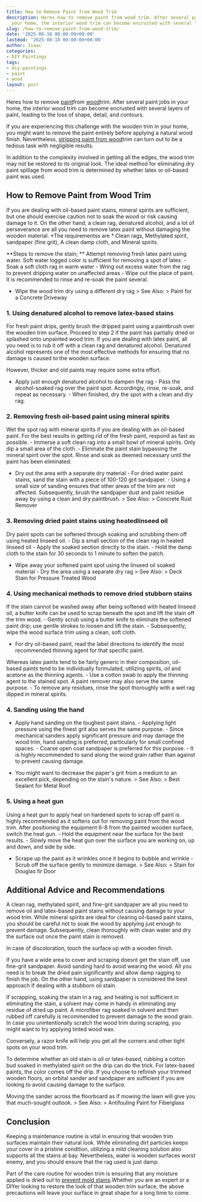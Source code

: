```yaml
---
title: How to Remove Paint from Wood Trim
description: Heres how to remove paint from wood trim. After several paint jobs in
  your home, the interior wood trim can become encrusted with several layers of paint,...
slug: /how-to-remove-paint-from-wood-trim/
date: '2025-08-10 00:00:00+00:00'
lastmod: '2025-08-10 00:00:00+00:00'
author: Isaac
categories:
- DIY Paintings
tags:
- diy-paintings
- paint
- wood
layout: post
---
```

Heres how to remove [paint](https://pestpolicy.com/can-you-use-acrylic-paint-on-wood/)from [wood](https://pestpolicy.com/best-paint-for-outdoor-wood-deck/)trim. After several paint jobs in your home, the interior wood trim can become encrusted with several layers of paint, leading to the loss of shape, detail, and contours.

If you are experiencing this challenge with the wooden trim in your home, you might want to remove the paint entirely before applying a natural wood finish. Nevertheless, [stripping paint from wood](https://www.wikihow.com/Remove-Paint-from-Wood)trim can turn out to be a tedious task with negligible results.

In addition to the complexity involved in getting all the edges, the wood trim may not be restored to its original look. The ideal method for eliminating dry paint spillage from wood trim is determined by whether latex or oil-based paint was used.

##  How to Remove Paint from Wood Trim

If you are dealing with oil-based paint stains, mineral spirits are sufficient, but one should exercise caution not to soak the wood or risk causing damage to it. On the other hand, a clean rag, denatured alcohol, and a lot of perseverance are all you need to remove latex paint without damaging the wooden material. *The requirementss are * Clean rags, Methylated spirit, sandpaper (fine grit), A clean damp cloth, and Mineral spirits.

**Steps to remove the stain; ** Attempt removing fresh latex paint using water. Soft water logged color is sufficient for removing a spot of latex. - Soak a soft cloth rag in warm water - Wring out excess water from the rag to prevent dripping water on unaffected areas - Wipe out the place of paint. It is recommended to rinse and re-soak the paint several.

- Wipe the wood trim dry using a different dry rag > See Also: > Paint for a Concrete Driveway

###  **1. Using denatured alcohol to remove latex-based stains**

For fresh paint drips, gently brush the dripped paint using a paintbrush over the wooden trim surface. Proceed to step 2 if the paint has partially dried or splashed onto unpainted wood trim. If you are dealing with latex paint, all you need is to rub it off with a clean rag and denatured alcohol. Denatured alcohol represents one of the most effective methods for ensuring that no damage is caused to the wooden surface.

However, thicker and old paints may require some extra effort.

- Apply just enough denatured alcohol to dampen the rag - Pass the alcohol-soaked rag over the paint spot. Accordingly, rinse, re-soak, and repeat as necessary. - When finished, dry the spot with a clean and dry rag.

###  **2. Removing fresh oil-based paint using mineral spirits**

Wet the spot rag with mineral spirits if you are dealing with an oil-based paint. For the best results in getting rid of the fresh paint, respond as fast as possible. - Immerse a soft clean rag into a small bowl of mineral spirits. Only dip a small area of the cloth. - Eliminate the paint stain bypassing the mineral spirit over the spot. Rinse and soak as deemed necessary until the paint has been eliminated.

- Dry out the area with a separate dry material - For dried water paint stains, sand the stain with a piece of 100-120 grit sandpaper. - Using a small size of sanding ensures that other areas of the trim are not affected. Subsequently, brush the sandpaper dust and paint residue away by using a clean and dry paintbrush. > See Also: > Concrete Rust Remover

###  **3. Removing dried paint stains using **heated**linseed oil**

Dry paint spots can be softened through soaking and scrubbing them off using heated linseed oil. - Dip a small section of the clean rag in heated linseed oil - Apply the soaked section directly to the stain. - Hold the damp cloth to the stain for 30 seconds to 1 minute to soften the patch.

- Wipe away your softened paint spot using the linseed oil soaked material - Dry the area using a separate dry rag > See Also: > Deck Stain for Pressure Treated Wood

###  **4. Using mechanical methods to remove dried stubborn stains**

If the stain cannot be washed away after being softened with heated linseed oil, a butter knife can be used to scrap beneath the spot and lift the stain off the trim wood. - Gently scrub using a butter knife to eliminate the softened paint drip; use gentle strokes to loosen and lift the stain. - Subsequently, wipe the wood surface trim using a clean, soft cloth.

- For dry oil-based paint, read the label directions to identify the most recommended thinning agent for that specific paint.

Whereas latex paints tend to be fairly generic in their composition, oil-based paints tend to be individually formulated, utilizing spirits, oil and acetone as the thinning agents. - Use a cotton swab to apply the thinning agent to the stained spot. A paint remover may also serve the same purpose. - To remove any residues, rinse the spot thoroughly with a wet rag dipped in mineral spirits.

###  **4. Sanding using the hand**

- Apply hand sanding on the toughest paint stains. - Applying light pressure using the finest grit also serves the same purpose. - Since mechanical sanders apply significant pressure and may damage the wood trim, hand sanding is preferred, particularly for small confined spaces. - Coarse open coat sandpaper is preferred for this purpose. - It is highly recommended to sand along the wood grain rather than against to prevent causing damage.

- You might want to decrease the paper's grit from a medium to an excellent pick, depending on the stain's nature. > See Also: > Best Sealant for Metal Roof

###  **5. Using a heat gun**

Using a heat gun to apply heat on hardened spots to scrap off paint is highly recommended as it softens out for removing paint from the wood trim. After positioning the equipment 6-8 from the painted wooden surface, switch the heat gun. - Hold the equipment near the surface for the best results. - Slowly move the heat gun over the surface you are working on, up and down, and side by side.

- Scrape up the paint as it wrinkles once it begins to bubble and wrinkle - Scrub off the surface gently to minimize damage. > See Also: > Stain for Douglas fir Door

##  **Additional Advice and Recommendations**

A clean rag, methylated spirit, and fine-grit sandpaper are all you need to remove oil and latex-based paint stains without causing damage to your wood trim. While mineral spirits are ideal for clearing oil-based paint stains, you should be careful not to soak the wood by applying just enough to prevent damage. Subsequently, clean thoroughly with clean water and dry the surface out once the paint stain is removed.

In case of discoloration, touch the surface up with a wooden finish.

If you have a wide area to cover and scraping doesnt get the stain off, use fine-grit sandpaper. Avoid sanding hard to avoid wearing the wood. All you need is to break the dried pain significantly and allow damp ragging to finish the job. On the other hand, using sandpaper is considered the best approach if dealing with a stubborn oil stain.

If scrapping, soaking the stain in a rag, and heating is not sufficient in eliminating the stain, a solvent may come in handy in eliminating any residue of dried up paint. A microfiber rag soaked in solvent and then rubbed off carefully is recommended to prevent damage to the wood grain. In case you unintentionally scratch the wood trim during scraping, you might want to try applying tinted wood wax.

Conversely, a razor knife will help you get all the corners and other tight spots on your wood trim.

To determine whether an old stain is oil or latex-based, rubbing a cotton bud soaked in methylated spirit on the drip can do the trick. For latex-based paints, the color comes off the drip. If you choose to refinish your trimmed wooden floors, an orbital sander and sandpaper are sufficient if you are looking to avoid causing damage to the surface.

Moving the sander across the floorboard as if mowing the lawn will give you that much-sought outlook. > See Also: > Antifouling Paint for Fiberglass

##  Conclusion

Keeping a maintenance routine is vital in ensuring that wooden trim surfaces maintain their natural look. While eliminating dirt particles keeps your cover in a pristine condition, utilizing a mild cleaning solution also supports all the stains at bay. Nevertheless, water is wooden surfaces worst enemy, and you should ensure that the rag used is just damp.

Part of the care routine for wooden trim is ensuring that any moisture applied is dried out to [prevent mold stains](https://pestpolicy.com/best-exterior-paint-to-prevent-mold/).Whether you are an expert or a DIYer looking to restore the look of that wooden trim surface, the above precautions will leave your surface in great shape for a long time to come.